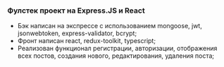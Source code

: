 ### Фулстек проект на Express.JS и React   

- Бэк написан на экспрессе с использованием  mongoose, jwt, jsonwebtoken, express-validator, bcrypt;     
- Фронт написан react, redux-toolkit, typescript;    
- Реализован функционал регистрации, авторизации, отображения всех постов, создания нового, редактирования, удаления поста;
